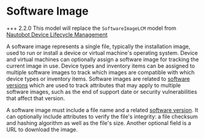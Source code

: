 # Software Image

+++ 2.2.0
    This model will replace the `SoftwareImageLCM` model from [Nautobot Device Lifecycle Management](https://docs.nautobot.com/projects/device-lifecycle/en/latest/)

A software image represents a single file, typically the installation image, used to run or install a device or virtual machine's operating system. Device and virtual machines can optionally assign a software image for tracking the current image in use. Device types and inventory items can be assigned to multiple software images to track which images are compatible with which device types or inventory items. Software images are related to [software versions](softwareversion.md) which are used to track attributes that may apply to multiple software images, such as the end of support date or security vulnerabilities that affect that version.

A software image must include a file name and a related [software version](softwareversion.md). It can optionally include attributes to verify the file's integrity: a file checksum and hashing algorithm as well as the file's size. Another optional field is a URL to download the image.
